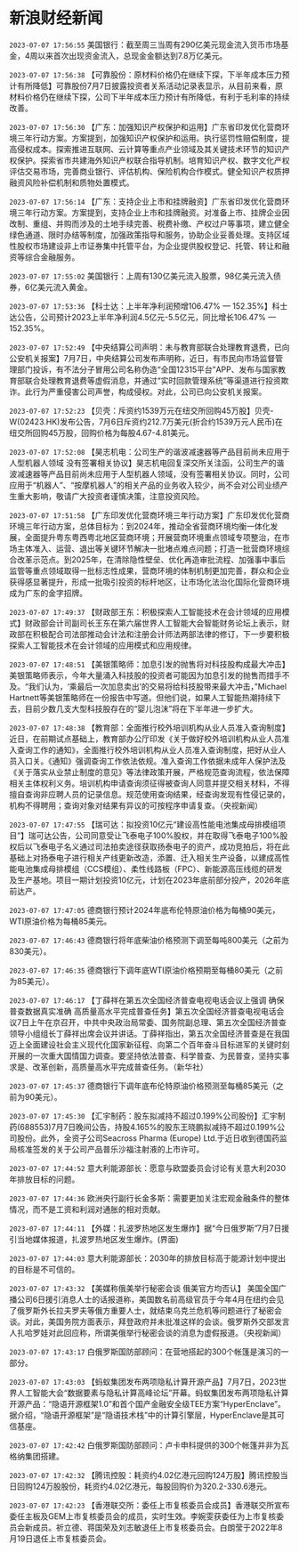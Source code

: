 # 新浪财经新闻
`2023-07-07 17:56:55` 美国银行：截至周三当周有290亿美元现金流入货币市场基金，4周以来首次出现资金流入，总现金金额达到7.8万亿美元。

`2023-07-07 17:56:38` 【可靠股份：原材料价格仍在继续下探，下半年成本压力预计有所降低】可靠股份7月7日披露投资者关系活动记录表显示，从目前来看，原材料价格仍在继续下探，公司下半年成本压力预计有所降低，有利于毛利率的持续改善。

`2023-07-07 17:56:30` 【广东：加强知识产权保护和运用】广东省印发优化营商环境三年行动方案。方案提到，加强知识产权保护和运用。执行惩罚性赔偿制度，提高侵权成本。探索推进互联网、云计算等重点产业领域及其关键技术环节的知识产权保护。探索省市共建海外知识产权联合指导机制。培育知识产权、数字文化产权评估交易市场，完善商业银行、评估机构、保险机构合作模式。健全知识产权质押融资风险补偿机制和质物处置模式。

`2023-07-07 17:56:14` 【广东：支持企业上市和挂牌融资】广东省印发优化营商环境三年行动方案。方案提到，支持企业上市和挂牌融资。对准备上市、挂牌企业因改制、重组、并购而涉及的土地手续完善、税费补缴、产权过户等事项，建立健全绿色通道、限时办结等制度，加强政策指导和服务，协助企业妥善处理。支持区域性股权市场建设非上市证券集中托管平台，为企业提供股权登记、托管、转让和融资等综合金融服务。

`2023-07-07 17:55:02` 美国银行：上周有130亿美元流入股票，98亿美元流入债券，6亿美元流入黄金。

`2023-07-07 17:53:36` 【科士达：上半年净利润预增106.47% — 152.35%】科士达公告，公司预计2023上半年净利润4.5亿元-5.5亿元，同比增长106.47% — 152.35%。

`2023-07-07 17:52:49` 【中央结算公司声明：未与教育部联合处理教育退费，已向公安机关报案】7月7日，中央结算公司发布声明称，近日，有市民向市场监督管理部门投诉，有不法分子冒用公司名称伪造“全国12315平台”APP、发布与国家教育部联合处理教育退费等虚假消息，并通过“实时回款管理系统”等渠道进行投资欺诈。此行为严重侵害公司声誉，构成侵权。对此，公司已向公安机关报案。

`2023-07-07 17:52:23` 【贝壳：斥资约1539万元在纽交所回购45万股】贝壳-W(02423.HK)发布公告，7月6日斥资约212.7万美元(折合约1539万元人民币)在纽交所回购45万股，回购价格为每股4.67-4.81美元。

`2023-07-07 17:52:08` 【昊志机电：公司生产的谐波减速器等产品目前尚未应用于人型机器人领域 没有签署相关协议】昊志机电回复深交所关注函，公司生产的谐波减速器等产品目前尚未应用于人型机器人领域，没有签署相关协议。同时，公司应用于“机器人”、“按摩机器人”的相关产品的业务收入较少，尚不会对公司业绩产生重大影响，敬请广大投资者谨慎决策，注意投资风险。

`2023-07-07 17:51:58` 【广东印发优化营商环境三年行动方案】广东印发优化营商环境三年行动方案，总体目标为：到2024年，推动全省营商环境均衡一体化发展，全面提升粤东粤西粤北地区营商环境；开展营商环境重点领域专项整治，在市场主体准入、运营、退出等关键环节解决一批堵点难点问题；打造一批营商环境综合改革示范点。到2025年，在清除隐性壁垒、优化再造审批流程、加强事中事后监管等重点领域取得一批标志性成果，营商环境的体制机制更加完善，群众和企业获得感显著提升，形成一批吸引投资的标杆地区，让市场化法治化国际化营商环境成为广东的金字招牌。

`2023-07-07 17:49:37` 【财政部王东：积极探索人工智能技术在会计领域的应用模式】财政部会计司副司长王东在第六届世界人工智能大会智能财务论坛上表示，财政部在积极配合司法部推动会计法和注册会计师法两部法律的修订，下一步要积极探索人工智能技术在会计领域的应用模式和应用规律。

`2023-07-07 17:48:51` 【美银策略师：加息引发的抛售将对科技股构成最大冲击】 美银策略师表示，今年大量涌入科技股的投资者可能因为加息引发的抛售而措手不及。“我们认为，‘乘最后一次加息卖出’的交易将给科技股带来最大冲击，”Michael Hartnett等美银策略师在一份报告中写道。但他们说，如果人工智能热潮持续下去，目前少数几支大型科技股存在的“婴儿泡沫”将在下半年进一步扩大。

`2023-07-07 17:48:38` 【教育部：全面推行校外培训机构从业人员准入查询制度】 近日，在前期试点基础上，教育部办公厅印发《关于做好校外培训机构从业人员准入查询工作的通知》，全面推行校外培训机构从业人员准入查询制度，把好从业人员入口关。《通知》强调查询工作依法依规。准入查询工作依据未成年人保护法及《关于落实从业禁止制度的意见》等法律政策开展，严格规范查询流程，依法保障相关主体权利义务。培训机构申请查询须征得被查询人同意并提交相关材料，不得擅自查询非应聘人员的记录信息。规范使用查询结果，经查询发现有性侵记录的，机构不得聘用；查询对象对结果有异议的可按程序申请复查。（央视新闻）

`2023-07-07 17:47:55` 【瑞可达：拟投资10亿元“建设高性能电池集成母排模组项目”】瑞可达公告，公司同意受让飞泰电子100%股权，并在取得飞泰电子100%股权后以飞泰电子名义通过司法拍卖途径获取扬泰电子的资产，成功竞拍后，将在此基础上对扬泰电子进行相关产线更新改造，添置、迁入相关生产设备，以建成高性能电池集成母排模组（CCS模组）、柔性线路板（FPC）、新能源高压线缆的研发及生产基地。项目一期计划投资10亿元，计划在2023年底前部分投产，2026年底前达产。

`2023-07-07 17:47:05` 德商银行预计2024年底布伦特原油价格为每桶90美元，WTI原油价格为每桶85美元。

`2023-07-07 17:46:43` 德商银行将年底柴油价格预测下调至每吨800美元（之前为830美元）。

`2023-07-07 17:46:35` 德商银行下调年底WTI原油价格预期至每桶80美元（之前为85美元）。

`2023-07-07 17:46:17` 【丁薛祥在第五次全国经济普查电视电话会议上强调 确保普查数据真实准确 高质量高水平完成普查任务】第五次全国经济普查电视电话会议7日上午在京召开，中共中央政治局常委、国务院副总理、第五次全国经济普查领导小组组长丁薛祥出席会议并讲话。丁薛祥指出，第五次全国经济普查是在我国迈上全面建设社会主义现代化国家新征程、向第二个百年奋斗目标进军的关键时刻开展的一次重大国情国力调查。要坚持依法普查、科学普查、为民普查，坚持实事求是、改革创新，高质量高水平完成普查任务。（新华社）

`2023-07-07 17:45:37` 德商银行下调年底布伦特原油价格预测至每桶85美元（之前为90美元）。

`2023-07-07 17:45:30` 【汇宇制药：股东拟减持不超过0.199%公司股份】汇宇制药(688553)7月7日晚间公告，持股4.165%的股东王晓鹏拟减持不超过0.199%公司股份。此外，全资子公司Seacross Pharma (Europe) Ltd.于近日收到德国药监局核准签发的关于公司产品普乐沙福注射液的上市许可。

`2023-07-07 17:44:52` 意大利能源部长：愿意与欧盟委员会讨论有关意大利2030年排放目标的问题。

`2023-07-07 17:44:36` 欧洲央行副行长金多斯：需要更加关注宏观金融条件的整体情况，而不是工资和利润对通胀的相对贡献。

`2023-07-07 17:44:11` 【外媒：扎波罗热地区发生爆炸】据“今日俄罗斯”7月7日援引当地媒体报道，扎波罗热地区发生爆炸。(界面)

`2023-07-07 17:44:03` 意大利能源部长：2030年的排放目标高于能源计划中提出的目标是不可信的。

`2023-07-07 17:43:32` 【美媒称俄美举行秘密会谈 俄美官方均否认】 美国全国广播公司6日援引消息人士的话报道称，美国数名前高级官员于今年4月在纽约会见了俄罗斯外长拉夫罗夫等俄方重要人士，就结束乌克兰危机等问题进行了秘密会谈。对此，美国务院方面表示，拜登政府并未批准这样的会谈。俄罗斯外交部发言人扎哈罗娃对此回应称，所谓美俄举行秘密会谈的消息为虚假报道。（央视新闻）

`2023-07-07 17:43:17` 白俄罗斯国防部顾问：在营地搭起的300个帐篷是演习的一部分。

`2023-07-07 17:43:03` 【蚂蚁集团发布两项隐私计算开源产品】7月7日，2023世界人工智能大会“数据要素与隐私计算高峰论坛”开幕。蚂蚁集团发布两项隐私计算开源产品：“隐语开源框架1.0”和首个国产金融安全级TEE方案“HyperEnclave”。据介绍，“隐语开源框架”是“隐语技术栈”中的计算引擎层，HyperEnclave是其可信基座。

`2023-07-07 17:42:42` 白俄罗斯国防部顾问：卢卡申科提供的300个帐篷并非为瓦格纳集团搭建。

`2023-07-07 17:42:32` 【腾讯控股：耗资约4.02亿港元回购124万股】腾讯控股当日回购124万股股份，耗资约4.02亿港元，每股回购价为320.2-330.6港元。

`2023-07-07 17:42:23` 【香港联交所：委任上市复核委员会成员】香港联交所宣布委任主板及GEM上市复核委员会的成员，实时生效。李婉雯获委任为上市复核委员会新成员。祈立德、蒋国荣及刘志敏退任上市复核委员会。白朗莹于2022年8月19日退任上市复核委员会。


